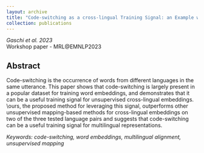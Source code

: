 ```yaml
---
layout: archive
title: "Code-switching as a cross-lingual Training Signal: an Example with Unsupervised Bilingual Embedding"
collection: publications
---
```


_Gaschi et al. 2023_  
Workshop paper - MRL@EMNLP2023  


## Abstract

Code-switching is the occurrence of words from different languages in the same utterance. This paper shows that code-switching is largely present in a popular dataset for training word embeddings, and demonstrates that it can be a useful training signal for unsupervised cross-lingual embeddings. \ours, the proposed method for leveraging this signal, outperforms other unsupervised mapping-based methods for cross-lingual embeddings on two of the three tested language pairs and suggests that code-switching can be a useful training signal for multilingual representations.

*Keywords: code-switching, word embeddings, multilingual alignment, unsupervised mapping*
